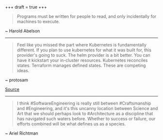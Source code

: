+++
draft = true
+++

> Programs must be written for people to read, and only incidentally for machines to execute.

~ Harold Abelson

---

> Feel like you missed the part where Kubernetes is fundamentally different.
> If you plan to use kubernetes for what it was built for, this provider's going to suck.
> The helm provider is a bit better. You can have it kickstart your in-cluster resources.
> Kubernetes reconciles states.
> Terraform manages defined states.
> These are competing ideas.

~ protosam

[Source](https://github.com/hashicorp/terraform-provider-kubernetes/issues/1367#issuecomment-1291524754)

---

> I think #SoftwareEngineering is really still between #Craftsmanship and #Engineering, and it's this uncanny location between Science and Art that we should perhaps look to #Architecture as a discipline that has navigated such waters before. Whether to success or failure, our efforts combined will be what defines us as a species.

~ Ariel Richtman
